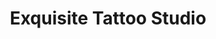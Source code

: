 ---
title: "Exquisite Tattoo Studio"
url: /chesterfield-twp/exquisite-tattoo-studio/
shop: Tattoo
---